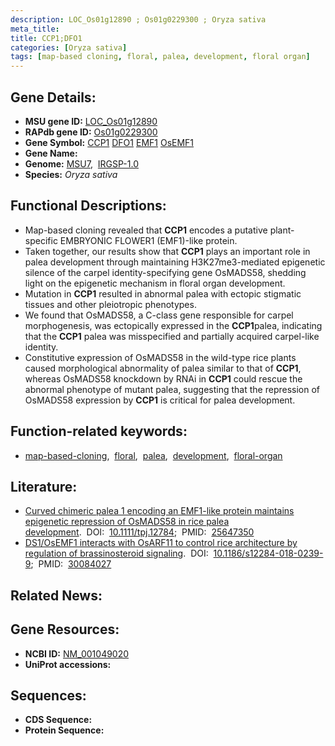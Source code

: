 ```yaml
---
description: LOC_Os01g12890 ; Os01g0229300 ; Oryza sativa
meta_title:
title: CCP1;DFO1
categories: [Oryza sativa]
tags: [map-based cloning, floral, palea, development, floral organ]
---
```


## Gene Details:
- **MSU gene ID:** [LOC_Os01g12890](http://rice.uga.edu/cgi-bin/ORF_infopage.cgi?orf=LOC_Os01g12890)  
- **RAPdb gene ID:** [Os01g0229300](https://rapdb.dna.affrc.go.jp/locus/?name=Os01g0229300)  
- **Gene Symbol:** <u>CCP1</u>&nbsp;<u>DFO1</u>&nbsp;<u>EMF1</u>&nbsp;<u>OsEMF1</u>
- **Gene Name:**
- **Genome:**  [MSU7](http://rice.uga.edu/),&nbsp;&nbsp;[IRGSP-1.0](https://rapdb.dna.affrc.go.jp/download/irgsp1.html)
- **Species:** *Oryza sativa*

## Functional Descriptions:
   - Map-based cloning revealed that **CCP1** encodes a putative plant-specific EMBRYONIC FLOWER1 (EMF1)-like protein.
   - Taken together, our results show that **CCP1** plays an important role in palea development through maintaining H3K27me3-mediated epigenetic silence of the carpel identity-specifying gene OsMADS58, shedding light on the epigenetic mechanism in floral organ development.
   - Mutation in **CCP1** resulted in abnormal palea with ectopic stigmatic tissues and other pleiotropic phenotypes.
   - We found that OsMADS58, a C-class gene responsible for carpel morphogenesis, was ectopically expressed in the **CCP1**palea, indicating that the **CCP1** palea was misspecified and partially acquired carpel-like identity.
   - Constitutive expression of OsMADS58 in the wild-type rice plants caused morphological abnormality of palea similar to that of **CCP1**, whereas OsMADS58 knockdown by RNAi in **CCP1** could rescue the abnormal phenotype of mutant palea, suggesting that the repression of OsMADS58 expression by **CCP1** is critical for palea development.

## Function-related keywords:
   - [map-based-cloning](/tags/map-based-cloning/),&nbsp;&nbsp;[floral](/tags/floral/),&nbsp;&nbsp;[palea](/tags/palea/),&nbsp;&nbsp;[development](/tags/development/),&nbsp;&nbsp;[floral-organ](/tags/floral-organ/)

## Literature:
   - [Curved chimeric palea 1 encoding an EMF1-like protein maintains epigenetic repression of OsMADS58 in rice palea development](https://www.doi.org/10.1111/tpj.12784).&nbsp;&nbsp;DOI:&nbsp;&nbsp;[10.1111/tpj.12784](https://www.doi.org/10.1111/tpj.12784);&nbsp;&nbsp;PMID:&nbsp;&nbsp;[25647350](https://pubmed.ncbi.nlm.nih.gov/25647350/)
   - [DS1/OsEMF1 interacts with OsARF11 to control rice architecture by regulation of brassinosteroid signaling](https://www.doi.org/10.1186/s12284-018-0239-9).&nbsp;&nbsp;DOI:&nbsp;&nbsp;[10.1186/s12284-018-0239-9](https://www.doi.org/10.1186/s12284-018-0239-9);&nbsp;&nbsp;PMID:&nbsp;&nbsp;[30084027](https://pubmed.ncbi.nlm.nih.gov/30084027/)

## Related News:

## Gene Resources:
- **NCBI ID:**  [NM_001049020](http://www.ncbi.nlm.nih.gov/nuccore/NM_001049020)
- **UniProt accessions:** [](https://www.uniprot.org/uniprotkb//entry)

## Sequences:
- **CDS Sequence:**
- **Protein Sequence:**
